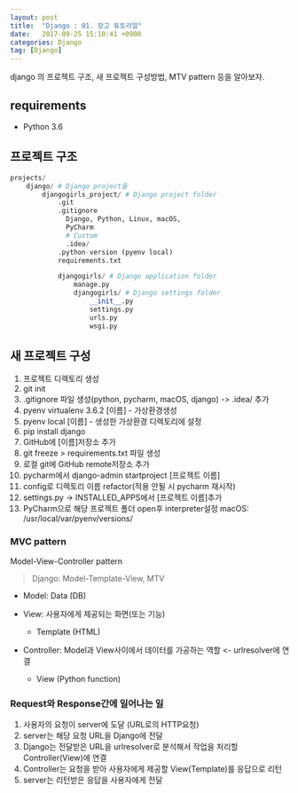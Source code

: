 ```yaml
---
layout: post
title:  "Django : 01. 장고 튜토리얼"
date:   2017-09-25 15:10:41 +0900
categories: Django
tag: [Django]
---
```


django 의 프로젝트 구조, 새 프로젝트 구성방법, MTV pattern 등을 알아보자.


## requirements

- Python 3.6

## 프로젝트 구조

```python
projects/
	django/ # Django project들
		djangogirls_project/ # Django project folder
			.git
			.gitignore
			  Django, Python, Linux, macOS,
			  PyCharm
			  # Custom
			  .idea/
			.python-version (pyenv local)
			requirements.txt

			djangogirls/ # Django application folder
				manage.py
				djangogirls/ # Django settings folder
					__init__.py
					settings.py
					urls.py
					wsgi.py
```

## 새 프로젝트 구성

1. 프로젝트 디렉토리 생성
2. git init
3. .gitignore 파일 생성(python, pycharm, macOS, django) -> .idea/ 추가
4. pyenv virtualenv 3.6.2 [이름] - 가상환경생성
5. pyenv local [이름] - 생성한 가상환경 디렉토리에 설정
6. pip install django
7. GitHub에 [이름]저장소 추가
8. git freeze > requirements.txt 파일 생성
9. 로컬 git에 GitHub remote저장소 추가
10. pycharm에서 django-admin startproject [프로젝트 이름]
11. config로 디렉토리 이름 refactor(적용 안될 시 pycharm 재시작)
12. settings.py -> INSTALLED_APPS에서 [프로젝트 이름]추가
13. PyCharm으로 해당 프로젝트 폴더 open후 interpreter설정
  macOS: /usr/local/var/pyenv/versions/





### MVC pattern

Model-View-Controller pattern

> Django: Model-Template-View, MTV

- Model: Data (DB)
- View: 사용자에게 제공되는 화면(또는 기능)
	- Template (HTML)

- Controller: Model과 View사이에서 데이터를 가공하는 역할 <- urlresolver에 연결
	- View (Python function)

### Request와 Response간에 일어나는 일

1. 사용자의 요청이 server에 도달 (URL로의 HTTP요청)
2. server는 해당 요청 URL을 Django에 전달
3. Django는 전달받은 URL을 urlresolver로 분석해서 작업을 처리할 Controller(View)에 연결
4. Controller는 요청을 받아 사용자에게 제공할 View(Template)를 응답으로 리턴
5. server는 리턴받은 응답을 사용자에게 전달
